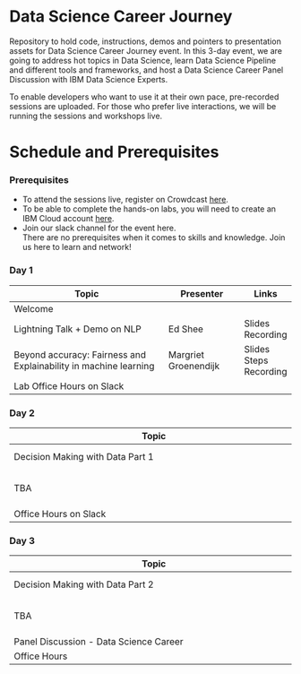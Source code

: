# Data Science Career Journey
Repository to hold code, instructions, demos and pointers to presentation assets for Data Science Career Journey event. In this 3-day event, we are going to address hot topics in Data Science, learn Data Science Pipeline and different tools and frameworks, and host a Data Science Career Panel Discussion with IBM Data Science Experts.<br>

To enable developers who want to use it at their own pace, pre-recorded sessions are uploaded. For those who prefer live interactions, we will be running the sessions and workshops live.

# Schedule and Prerequisites
### Prerequisites
- To attend the sessions live, register on Crowdcast <a href="https://www.crowdcast.io/e/ds-career">here</a>.
- To be able to complete the hands-on labs, you will need to create an IBM Cloud account <a href="https://ibm.biz/Bdqkuh ">here</a>.<br>
- Join our slack channel for the event here.<br>
There are no prerequisites when it comes to skills and knowledge. Join us here to learn and network!
### Day 1
|Topic|Presenter|Links|
|---------------------------------|---|---|
|Welcome|
|Lightning Talk + Demo on NLP|Ed Shee|Slides <br> Recording|
|Beyond accuracy: Fairness and Explainability in machine learning|Margriet Groenendijk|Slides <br> Steps <br> Recording|
|Lab Office Hours on Slack|
### Day 2
|<div style="width:500px">Topic</div>|Presenter|Links|
|---------------------------------|---|---|
|Decision Making with Data Part 1|Siddharth Bisht|Slides <br> Recording|
|TBA|TBA|Slides <br> Steps <br> Recording|
|Office Hours on Slack|
### Day 3
|<div style="width:500px">Topic</div>|Presenter|Links|
|---------------------------------|---|---|
|Decision Making with Data Part 2|Siddharth Bisht|Slides <br> Recording|
|TBA|TBA|Slides <br> Steps <br> Recording|
|Panel Discussion - Data Science Career|TBA|Recording|
|Office Hours|
